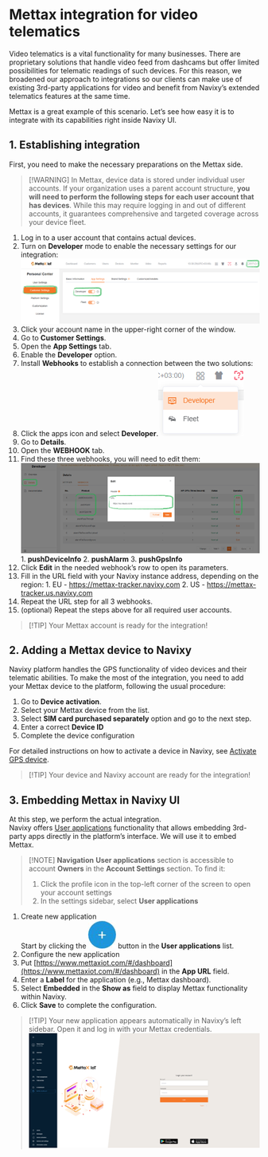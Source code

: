 # Mettax integration for video telematics

Video telematics is a vital functionality for many businesses. There are proprietary solutions that handle video feed from dashcams but offer limited possibilities for telematic readings of such devices. For this reason, we broadened our approach to integrations so our clients can make use of existing 3rd-party applications for video and benefit from Navixy’s extended telematics features at the same time.

Mettax is a great example of this scenario. Let’s see how easy it is to integrate with its capabilities right inside Navixy UI.

## 1. Establishing integration

First, you need to make the necessary preparations on the Mettax side.

> \[!WARNING] In Mettax, device data is stored under individual user accounts. If your organization uses a parent account structure, **you will need to perform the following steps for each user account that has devices**. While this may require logging in and out of different accounts, it guarantees comprehensive and targeted coverage across your device fleet.

1. Log in to a user account that contains actual devices.
2. Turn on **Developer** mode to enable the necessary settings for our integration:![Mettax-UI.png](attachments/Mettax-UI.png)
3. Click your account name in the upper-right corner of the window.
4. Go to **Customer Settings**.
5. Open the **App Settings** tab.
6. Enable the **Developer** option.
7. Install **Webhooks** to establish a connection between the two solutions:
8. Click the apps icon and select **Developer**.![image-20250428-102043.png](attachments/image-20250428-102043.png)
9. Go to **Details**.
10. Open the **WEBHOOK** tab.
11. Find these three webhooks, you will need to edit them:![Mettax-webhooks.png](attachments/Mettax-webhooks.png) 1. **pushDeviceInfo** 2. **pushAlarm** 3. **pushGpsInfo**
12. Click **Edit** in the needed webhook’s row to open its parameters.
13. Fill in the URL field with your Navixy instance address, depending on the region: 1. EU - https://mettax-tracker.navixy.com 2. US - https://mettax-tracker.us.navixy.com
14. Repeat the URL step for all 3 webhooks.
15. (optional) Repeat the steps above for all required user accounts.

> \[!TIP] Your Mettax account is ready for the integration!

## 2. Adding a Mettax device to Navixy

Navixy platform handles the GPS functionality of video devices and their telematic abilities. To make the most of the integration, you need to add your Mettax device to the platform, following the usual procedure:

1. Go to **Device activation**.
2. Select your Mettax device from the list.
3. Select **SIM card purchased separately** option and go to the next step.
4. Enter a correct **Device ID**
5. Complete the device configuration

For detailed instructions on how to activate a device in Navixy, see [Activate GPS device](../quick-start/activate-gps-device.md).

> \[!TIP] Your device and Navixy account are ready for the integration!

## 3. Embedding Mettax in Navixy UI

At this step, we perform the actual integration.\
Navixy offers [User applications](https://squaregps.atlassian.net/wiki/spaces/USERDOCSOLD/pages/3017179152/User+applications?atlOrigin=eyJpIjoiYzVjMjI4Mjg4NWQ1NDU0ZjlhYTEyOWE2ZjAwM2RhZTYiLCJwIjoiYyJ9) functionality that allows embedding 3rd-party apps directly in the platform’s interface. We will use it to embed Mettax.

> \[!NOTE] **Navigation** **User applications** section is accessible to account **Owners** in the **Account Settings** section. To find it:
>
> 1. Click the profile icon in the top-left corner of the screen to open your account settings
> 2. In the settings sidebar, select **User applications**

1. Create new application\
   Start by clicking the ![chrome\_py0qhiu5p8.webp](attachments/5c189486-fbcd-47f6-ae65-953cb70ff9b2) button in the **User applications** list.
2. Configure the new application
3. Put [https://www.mettaxiot.com/#/dashboard](https://www.mettaxiot.com/#/dashboard) in the **App URL** field.
4. Enter a **Label** for the application (e.g., Mettax dashboard).
5. Select **Embedded** in the **Show as** field to display Mettax functionality within Navixy.
6. Click **Save** to complete the configuration.

> \[!TIP] Your new application appears automatically in Navixy’s left sidebar. Open it and log in with your Mettax credentials. ![image-20250428-113317.png](attachments/image-20250428-113317.png)

